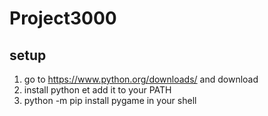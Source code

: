 # Project3000

## setup
1) go to https://www.python.org/downloads/ and download
2) install python et add it to your PATH
3) python -m pip install pygame in your shell
